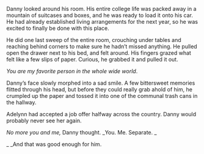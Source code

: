 <!-----
NEW: Check the "Suppress top comment" option to remove this info from the output.

Conversion time: 0.517 seconds.


Using this Markdown file:

1. Paste this output into your source file.
2. See the notes and action items below regarding this conversion run.
3. Check the rendered output (headings, lists, code blocks, tables) for proper
formatting and use a linkchecker before you publish this page.

Conversion notes:

* Docs to Markdown version 1.0β30
* Sun Jul 25 2021 12:26:14 GMT-0700 (PDT)
* Source doc: Full Story
* This is a partial selection. Check to make sure intra-doc links work.
----->


Danny looked around his room. His entire college life was packed away in a mountain of suitcases and boxes, and he was ready to load it onto his car. He had already established living arrangements for the next year, so he was excited to finally be done with this place.

He did one last sweep of the entire room, crouching under tables and reaching behind corners to make sure he hadn’t missed anything. He pulled open the drawer next to his bed, and felt around. His fingers grazed what felt like a few slips of paper. Curious, he grabbed it and pulled it out.

_You are my favorite person in the whole wide world_.

Danny’s face slowly morphed into a sad smile. A few bittersweet memories flitted through his head, but before they could really grab ahold of him, he crumpled up the paper and tossed it into one of the communal trash cans in the hallway.

Adelynn had accepted a job offer halfway across the country. Danny would probably never see her again.

_No more you and me,_ Danny thought. _You. Me. Separate.  _

_	_And that was good enough for him.
